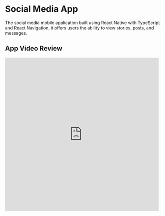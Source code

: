 # Social Media App

The social media mobile application built using React Native with TypeScript and React Navigation, it offers users the ability to view stories, posts, and messages.

## App Video Review

<iframe src='https://www.linkedin.com/embed/feed/update/urn:li:ugcPost:7096498399759220736' height='500' width='500' frameborder='0' allowfullscreen='' title='Embedded post'></iframe>
